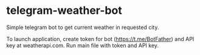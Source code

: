 # telegram-weather-bot
Simple telegram bot to get current weather in requested city.

To launch application, create token for bot (https://t.me/BotFather) and API key at weatherapi.com. 
Run main file with token and API key.

